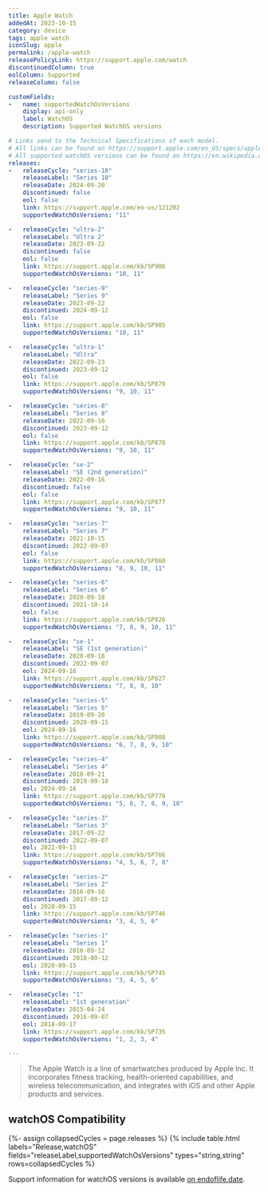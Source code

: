 ```yaml
---
title: Apple Watch
addedAt: 2023-10-15
category: device
tags: apple watch
iconSlug: apple
permalink: /apple-watch
releasePolicyLink: https://support.apple.com/watch
discontinuedColumn: true
eolColumn: Supported
releaseColumn: false

customFields:
-   name: supportedWatchOsVersions
    display: api-only
    label: WatchOS
    description: Supported WatchOS versions

# Links send to the Technical Specifications of each model.
# All links can be found on https://support.apple.com/en_US/specs/applewatch.
# All supported watchOS versions can be found on https://en.wikipedia.org/wiki/Apple_Watch#Support.
releases:
-   releaseCycle: "series-10"
    releaseLabel: "Series 10"
    releaseDate: 2024-09-20
    discontinued: false
    eol: false
    link: https://support.apple.com/en-us/121202
    supportedWatchOsVersions: "11"

-   releaseCycle: "ultra-2"
    releaseLabel: "Ultra 2"
    releaseDate: 2023-09-22
    discontinued: false
    eol: false
    link: https://support.apple.com/kb/SP906
    supportedWatchOsVersions: "10, 11"

-   releaseCycle: "series-9"
    releaseLabel: "Series 9"
    releaseDate: 2023-09-22
    discontinued: 2024-09-12
    eol: false
    link: https://support.apple.com/kb/SP905
    supportedWatchOsVersions: "10, 11"

-   releaseCycle: "ultra-1"
    releaseLabel: "Ultra"
    releaseDate: 2022-09-23
    discontinued: 2023-09-12
    eol: false
    link: https://support.apple.com/kb/SP879
    supportedWatchOsVersions: "9, 10, 11"

-   releaseCycle: "series-8"
    releaseLabel: "Series 8"
    releaseDate: 2022-09-16
    discontinued: 2023-09-12
    eol: false
    link: https://support.apple.com/kb/SP878
    supportedWatchOsVersions: "9, 10, 11"

-   releaseCycle: "se-2"
    releaseLabel: "SE (2nd generation)"
    releaseDate: 2022-09-16
    discontinued: false
    eol: false
    link: https://support.apple.com/kb/SP877
    supportedWatchOsVersions: "9, 10, 11"

-   releaseCycle: "series-7"
    releaseLabel: "Series 7"
    releaseDate: 2021-10-15
    discontinued: 2022-09-07
    eol: false
    link: https://support.apple.com/kb/SP860
    supportedWatchOsVersions: "8, 9, 10, 11"

-   releaseCycle: "series-6"
    releaseLabel: "Series 6"
    releaseDate: 2020-09-18
    discontinued: 2021-10-14
    eol: false
    link: https://support.apple.com/kb/SP826
    supportedWatchOsVersions: "7, 8, 9, 10, 11"

-   releaseCycle: "se-1"
    releaseLabel: "SE (1st generation)"
    releaseDate: 2020-09-18
    discontinued: 2022-09-07
    eol: 2024-09-16
    link: https://support.apple.com/kb/SP827
    supportedWatchOsVersions: "7, 8, 9, 10"

-   releaseCycle: "series-5"
    releaseLabel: "Series 5"
    releaseDate: 2019-09-20
    discontinued: 2020-09-15
    eol: 2024-09-16
    link: https://support.apple.com/kb/SP808
    supportedWatchOsVersions: "6, 7, 8, 9, 10"

-   releaseCycle: "series-4"
    releaseLabel: "Series 4"
    releaseDate: 2018-09-21
    discontinued: 2019-09-10
    eol: 2024-09-16
    link: https://support.apple.com/kb/SP778
    supportedWatchOsVersions: "5, 6, 7, 8, 9, 10"

-   releaseCycle: "series-3"
    releaseLabel: "Series 3"
    releaseDate: 2017-09-22
    discontinued: 2022-09-07
    eol: 2022-09-13
    link: https://support.apple.com/kb/SP766
    supportedWatchOsVersions: "4, 5, 6, 7, 8"

-   releaseCycle: "series-2"
    releaseLabel: "Series 2"
    releaseDate: 2016-09-16
    discontinued: 2017-09-12
    eol: 2020-09-15
    link: https://support.apple.com/kb/SP746
    supportedWatchOsVersions: "3, 4, 5, 6"

-   releaseCycle: "series-1"
    releaseLabel: "Series 1"
    releaseDate: 2016-09-12
    discontinued: 2018-09-12
    eol: 2020-09-15
    link: https://support.apple.com/kb/SP745
    supportedWatchOsVersions: "3, 4, 5, 6"

-   releaseCycle: "1"
    releaseLabel: "1st generation"
    releaseDate: 2015-04-24
    discontinued: 2016-09-07
    eol: 2018-09-17
    link: https://support.apple.com/kb/SP735
    supportedWatchOsVersions: "1, 2, 3, 4"

---
```


> The Apple Watch is a line of smartwatches produced by Apple Inc. It incorporates fitness
> tracking, health-oriented capabilities, and wireless telecommunication, and integrates with iOS
> and other Apple products and services.

## watchOS Compatibility

{%- assign collapsedCycles = page.releases %}
{% include table.html
  labels="Release,watchOS"
  fields="releaseLabel,supportedWatchOsVersions"
  types="string,string"
  rows=collapsedCycles %}

Support information for watchOS versions is available [on endoflife.date](/watchos).
